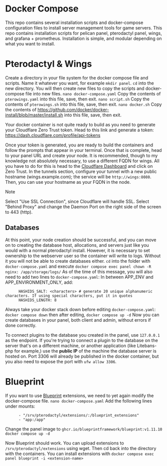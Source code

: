 # Docker Compose  

This repo contains several installation scripts and docker-compose configuration files to install server management tools for game servers. This repo contains installation scripts for pelican panel, pterodactyl panel, wings, and grafana + prometheus. Installation is simple, and modular depending on what you want to install.

# Pterodactyl & Wings  

Create a directory in your file system for the docker compose file and scripts. Name it whatever you want, for example `mkdir panel`. `cd` into the new directory. You will then create new files to copy the scripts and docker-compose file into new files.
`nano docker-compose.yaml`
Copy the contents of `pterowings.yaml` into this file, save, then exit.
`nano script.sh`
Copy the contents of `pterowings.sh` into this file, save, then exit.
`nano docker.sh`
Copy the contents of https://github.com/docker/docker-install/blob/master/install.sh into this file, save, then exit.

Your docker container is not quite ready to build as you need to generate your Cloudflare Zero Trust token. Head to this link and generate a token: https://dash.cloudflare.com/profile/api-tokens

Once your token is generated, you are ready to build the containers and follow the prompts that appear in your terminal. Once that is complete, head to your panel URL and create your node. It is recommended, though to my knowledge not absolutely necessary, to use a different FQDN for wings. All you have to do for this is head to the [Cloudflare Dashboard](https://dash.cloudflare.com) and click on Zero Trust. In the tunnels section, configure your tunnel with a new public hostname (wings.example.com); the service will be `http://wings:8080`. Then, you can use your hostname as your FQDN in the node.
>[!NOTE]
>Select "Use SSL Connection", since Cloudflare will handle SSL. Select "Behind Proxy" and change the Daemon Port on the right side of the screen to 443 (http).

## Databases  

At this point, your node creation should be successful, and you can move on to creating the database host, allocations, and servers just like you would with a normal pterodactyl install. However, it is necessary to set ownership to the webserver user so the container will write to logs. Without it you will not be able to create databases either.
`cd` into the folder with `docker-compose.yaml` and execute `docker compose exec panel chown -R nginx: /app/storage/logs/`
As of the time of this message, you will also need to add two lines to `docker-compose.yaml`:
In between APP_ENV and APP_ENVIRONMENT_ONLY, add:
```
      HASHIDS_SALT: <characters> # generate 20 unique alphanumeric characters. If using special characters, put it in quotes
      HASHIDS_LENGTH: 8
```
Always take your docker stack down before editing `docker-compose.yaml`: `docker compose down` then after editing, `docker compose up -d`
Now you can create databases in your panel, both client and admin, without errors if done correctly.

To connect plugins to the database you created in the panel, use `127.0.0.1` as the endpoint. If you're trying to connect a plugin to the database on the server that's on a different machine, or another application (like Litebans-php for example,) use the **public IP** of the machine the database server is hosted on. Port 3306 will already be published in the docker container, but you also need to expose the port with `ufw allow 3306`.

# Blueprint

If you want to use [Blueprint](https://blueprint.zip) extensions, we need to yet again modify the docker-compose file.
`nano docker-compose.yaml`
Add the following lines under mounts:
```
      - "/srv/pterodactyl/extensions/:/blueprint_extensions"
      - "app:/app"
```
Change the panel image to `ghcr.io/blueprintframework/blueprint:v1.11.10`
`docker compose up -d`

Now Blueprint should work. You can upload extensions to `/srv/pterodactyl/extensions` using wget. Then cd back into the directory with the containers. You can install extensions with `docker compose exec panel blueprint -i <extension-name>`
